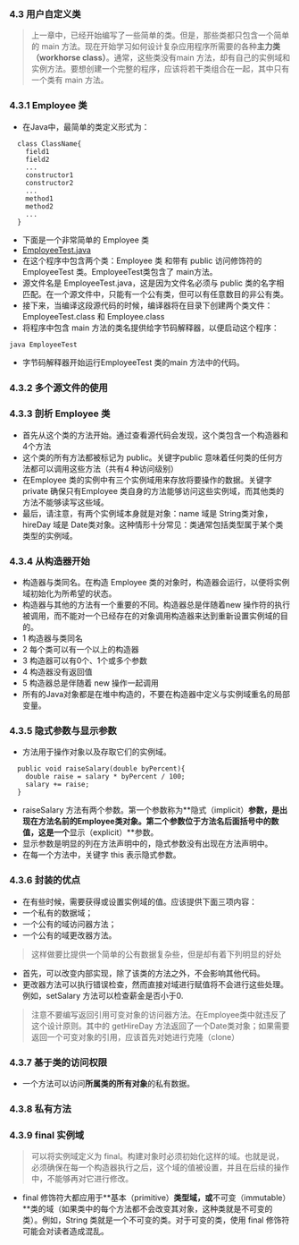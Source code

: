 ### 4.3 用户自定义类
> 上一章中，已经开始编写了一些简单的类。但是，那些类都只包含一个简单的 main 方法。现在开始学习如何设计复杂应用程序所需要的各种**主力类（workhorse class）**。通常，这些类没有main 方法，却有自己的实例域和实例方法。要想创建一个完整的程序，应该将若干类组合在一起，其中只有一个类有 main 方法。
### 4.3.1 Employee 类
- 在Java中，最简单的类定义形式为：
```
  class ClassName{
    field1
    field2
    ...
    constructor1
    constructor2
    ...
    method1
    method2
    ...
  }
```
- 下面是一个非常简单的 Employee 类
- [EmployeeTest.java](https://github.com/Alex5Moon/notebooks/blob/master/CoreJavaVolume-I/v1ch04/EmployeeTest/EmployeeTest.java)
- 在这个程序中包含两个类：Employee 类 和带有 public 访问修饰符的 EmployeeTest 类。EmployeeTest类包含了 main方法。
- 源文件名是 EmployeeTest.java，这是因为文件名必须与 public 类的名字相匹配。在一个源文件中，只能有一个公有类，但可以有任意数目的非公有类。
- 接下来，当编译这段源代码的时候，编译器将在目录下创建两个类文件：EmployeeTest.class 和 Employee.class
- 将程序中包含 main 方法的类名提供给字节码解释器，以便启动这个程序：
> 
` java EmployeeTest `
- 字节码解释器开始运行EmployeeTest 类的main 方法中的代码。
### 4.3.2 多个源文件的使用
### 4.3.3 剖析 Employee 类
- 首先从这个类的方法开始。通过查看源代码会发现，这个类包含一个构造器和 4个方法
- 这个类的所有方法都被标记为 public。关键字public 意味着任何类的任何方法都可以调用这些方法（共有4 种访问级别）
- 在Employee 类的实例中有三个实例域用来存放将要操作的数据。关键字 private 确保只有Employee 类自身的方法能够访问这些实例域，而其他类的方法不能够读写这些域。
- 最后，请注意，有两个实例域本身就是对象：name 域是 String类对象， hireDay 域是 Date类对象。这种情形十分常见：类通常包括类型属于某个类类型的实例域。
### 4.3.4 从构造器开始
- 构造器与类同名。在构造 Employee 类的对象时，构造器会运行，以便将实例域初始化为所希望的状态。
- 构造器与其他的方法有一个重要的不同。构造器总是伴随着new 操作符的执行被调用，而不能对一个已经存在的对象调用构造器来达到重新设置实例域的目的。
- 1 构造器与类同名
- 2 每个类可以有一个以上的构造器
- 3 构造器可以有0个、1个或多个参数
- 4 构造器没有返回值
- 5 构造器总是伴随着 new 操作一起调用
- 所有的Java对象都是在堆中构造的，不要在构造器中定义与实例域重名的局部变量。
### 4.3.5 隐式参数与显示参数
- 方法用于操作对象以及存取它们的实例域。
```
  public void raiseSalary(double byPercent){
    double raise = salary * byPercent / 100;
    salary += raise;
  }
```
- raiseSalary 方法有两个参数。第一个参数称为**隐式（implicit）**参数，是出现在方法名前的Employee类对象。第二个参数位于方法名后面括号中的数值，这是一个**显示（explicit）**参数。
- 显示参数是明显的列在方法声明中的，隐式参数没有出现在方法声明中。
- 在每一个方法中，关键字 this 表示隐式参数。
### 4.3.6 封装的优点
- 在有些时候，需要获得或设置实例域的值。应该提供下面三项内容：
- 一个私有的数据域；
- 一个公有的域访问器方法；
- 一个公有的域更改器方法。
> 这样做要比提供一个简单的公有数据复杂些，但是却有着下列明显的好处
- 首先，可以改变内部实现，除了该类的方法之外，不会影响其他代码。
- 更改器方法可以执行错误检查，然而直接对域进行赋值将不会进行这些处理。例如，setSalary 方法可以检查薪金是否小于0.
> 注意不要编写返回引用可变对象的访问器方法。在Employee类中就违反了这个设计原则。其中的 getHireDay 方法返回了一个Date类对象；如果需要返回一个可变对象的引用，应该首先对她进行克隆（clone）
### 4.3.7 基于类的访问权限
- 一个方法可以访问**所属类的所有对象**的私有数据。
### 4.3.8 私有方法
### 4.3.9 final 实例域
> 可以将实例域定义为 final。构建对象时必须初始化这样的域。也就是说，必须确保在每一个构造器执行之后，这个域的值被设置，并且在后续的操作中，不能够再对它进行修改。
- final 修饰符大都应用于**基本（primitive）**类型域，或**不可变（immutable）**类的域（如果类中的每个方法都不会改变其对象，这种类就是不可变的类）。例如，String 类就是一个不可变的类。对于可变的类，使用 final 修饰符可能会对读者造成混乱。
